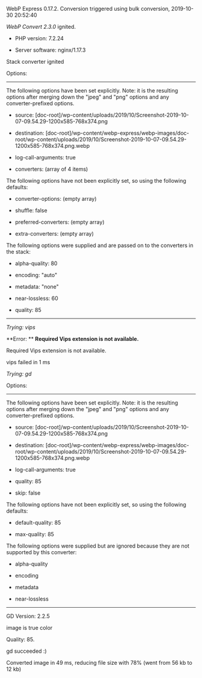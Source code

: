 WebP Express 0.17.2. Conversion triggered using bulk conversion, 2019-10-30 20:52:40

*WebP Convert 2.3.0*  ignited.
- PHP version: 7.2.24
- Server software: nginx/1.17.3

Stack converter ignited

Options:
------------
The following options have been set explicitly. Note: it is the resulting options after merging down the "jpeg" and "png" options and any converter-prefixed options.
- source: [doc-root]/wp-content/uploads/2019/10/Screenshot-2019-10-07-09.54.29-1200x585-768x374.png
- destination: [doc-root]/wp-content/webp-express/webp-images/doc-root/wp-content/uploads/2019/10/Screenshot-2019-10-07-09.54.29-1200x585-768x374.png.webp
- log-call-arguments: true
- converters: (array of 4 items)

The following options have not been explicitly set, so using the following defaults:
- converter-options: (empty array)
- shuffle: false
- preferred-converters: (empty array)
- extra-converters: (empty array)

The following options were supplied and are passed on to the converters in the stack:
- alpha-quality: 80
- encoding: "auto"
- metadata: "none"
- near-lossless: 60
- quality: 85
------------


*Trying: vips* 

**Error: ** **Required Vips extension is not available.** 
Required Vips extension is not available.
vips failed in 1 ms

*Trying: gd* 

Options:
------------
The following options have been set explicitly. Note: it is the resulting options after merging down the "jpeg" and "png" options and any converter-prefixed options.
- source: [doc-root]/wp-content/uploads/2019/10/Screenshot-2019-10-07-09.54.29-1200x585-768x374.png
- destination: [doc-root]/wp-content/webp-express/webp-images/doc-root/wp-content/uploads/2019/10/Screenshot-2019-10-07-09.54.29-1200x585-768x374.png.webp
- log-call-arguments: true
- quality: 85
- skip: false

The following options have not been explicitly set, so using the following defaults:
- default-quality: 85
- max-quality: 85

The following options were supplied but are ignored because they are not supported by this converter:
- alpha-quality
- encoding
- metadata
- near-lossless
------------

GD Version: 2.2.5
image is true color
Quality: 85. 
gd succeeded :)

Converted image in 49 ms, reducing file size with 78% (went from 56 kb to 12 kb)
